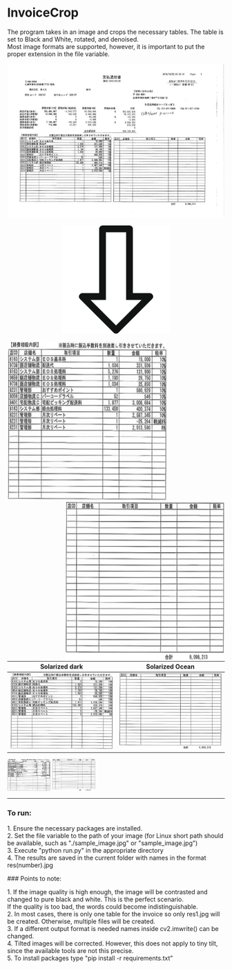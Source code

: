 # InvoiceCrop
The program takes in an image and crops the necessary tables. The table is set to Black and White, rotated, and denoised. \
Most image formats are supported, however, it is important to put the proper extension in the file variable. 

<img src="https://github.com/gsharabok/InvoiceCrop/blob/main/imgs/sample_image.jpg" />
<p align="center">
  <img width="250" height="250" src="https://github.com/gsharabok/InvoiceCrop/blob/main/imgs/down_arrow.png">
</p>

<img align="left" width="370" height="370" src="https://github.com/gsharabok/InvoiceCrop/blob/main/imgs/sample_image0_out.png">
<img align="right" width="370" height="370" src="https://github.com/gsharabok/InvoiceCrop/blob/main/imgs/sample_image1_out.png">

Solarized dark             |  Solarized Ocean
:-------------------------:|:-------------------------:
![](https://github.com/gsharabok/InvoiceCrop/blob/main/imgs/sample_image0_out.png)  |  ![](https://github.com/gsharabok/InvoiceCrop/blob/main/imgs/sample_image1_out.png)


<p float="left">
  <img src="https://github.com/gsharabok/InvoiceCrop/blob/main/imgs/sample_image0_out.png" width="100" />
  <img src="https://github.com/gsharabok/InvoiceCrop/blob/main/imgs/sample_image1_out.png" width="100" /> 
</p>

---

### To run:  
<p>	1. Ensure the necessary packages are installed. <br>
	2. Set the file variable to the path of your image (for Linux short path should be available, such as "./sample_image.jpg" or "sample_image.jpg") <br>
	3. Execute "python run.py" in the appropriate directory <br>
	4. The results are saved in the current folder with names in the format res(number).jpg <br>
	</p>
### Points to note: 
<p>	1. If the image quality is high enough, the image will be contrasted and changed to pure black and white. This is the perfect scenario. <br>
	   If the quality is too bad, the words could become indistinguishable. <br>
	2. In most cases, there is only one table for the invoice so only res1.jpg will be created. Otherwise, multiple files will be created. <br>
	3. If a different output format is needed names inside cv2.imwrite() can be changed. <br>
	4. Tilted images will be corrected. However, this does not apply to tiny tilt, since the available tools are not this precise. <br>
	5. To install packages type "pip install -r requirements.txt"
	</p>
